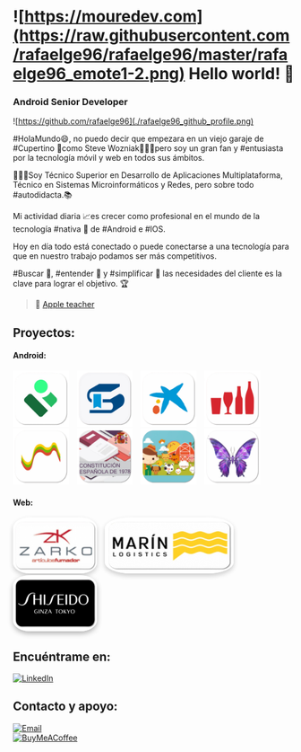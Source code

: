 # ![https://mouredev.com](https://raw.githubusercontent.com/rafaelge96/rafaelge96/master/rafaelge96_emote1-2.png) Hello world! 👋
### Android Senior Developer

![https://github.com/rafaelge96](./rafaelge96_github_profile.png)


#HolaMundo😄, no puedo decir que empezara en un viejo garaje de #Cupertino 🍏como Steve Wozniak🧔🏼‍♂️pero soy un gran fan y #entusiasta por la tecnología móvil y web en todos sus ámbitos.

👨🏼‍💻Soy Técnico Superior en Desarrollo de Aplicaciones Multiplataforma, Técnico en Sistemas Microinformáticos y Redes, pero sobre todo #autodidacta.📚

Mi actividad diaria 📈es crecer como profesional en el mundo de la tecnología #nativa 📲 de #Android e #IOS.

Hoy en día todo está conectado o puede conectarse a una tecnología para que en nuestro trabajo podamos ser más competitivos. 

#Buscar 🔎, #entender 🥸 y #simplificar 🧮 las necesidades del cliente es la clave para lograr el objetivo. 🏆

> 👥 [Apple teacher]([https://mvp.microsoft.com/es-es/PublicProfile/5004970](https://education.apple.com/learning-center/T040412A-es_ES))

## Proyectos:

#### Android:
<p align="left">
  <a href="https://play.google.com/store/apps/details?id=juntadeandalucia.ced.pasen&hl=es" target="_blank"><img src="https://raw.githubusercontent.com/rafaelge96/rafaelge96/master/icon/android/ic_ipasen.png" alt="App1" style="width:100px;height:100px;margin-right:10px;" /></a>
  <a href="https://play.google.com/store/apps/details?id=es.juntadeandalucia.ced.senecadroid&hl=es" target="_blank"><img src="https://raw.githubusercontent.com/rafaelge96/rafaelge96/master/icon/android/ic_iseneca.png" alt="App2" style="width:100px;height:100px;margin-right:10px;" /></a>
  <a href="https://play.google.com/store/apps/details?id=es.lacaixa.mobile.android.newwapicon&hl=es&gl=US" target="_blank"><img src="https://raw.githubusercontent.com/rafaelge96/rafaelge96/master/icon/android/ic_caixabank.png" alt="App3" style="width:100px;height:100px;margin-right:10px;" /></a>
  <a href="https://play.google.com/store/apps/details?id=com.damm.dammbars&hl=es" target="_blank"><img src="https://raw.githubusercontent.com/rafaelge96/rafaelge96/master/icon/android/ic_dammbar.png" alt="App4" style="width:100px;height:100px;margin-right:10px;" /></a>
  <a href="https://play.google.com/store/apps/details?id=es.asseco.ree&hl=es" target="_blank"><img src="https://raw.githubusercontent.com/rafaelge96/rafaelge96/master/icon/android/ic_redos.png" alt="App5" style="width:100px;height:100px;margin-right:10px;" /></a>
  <a href="#" target="_blank"><img src="https://raw.githubusercontent.com/rafaelge96/rafaelge96/master/icon/android/ic_constitucion.png" alt="App6" style="width:100px;height:100px;margin-right:10px;" /></a>
  <a href="#" target="_blank"><img src="https://raw.githubusercontent.com/rafaelge96/rafaelge96/master/icon/android/ic_buscanimal.png" alt="App7" style="width:100px;height:100px;margin-right:10px;" /></a>
  <a href="#" target="_blank"><img src="https://raw.githubusercontent.com/rafaelge96/rafaelge96/master/icon/android/ic_paint.png" alt="App8" style="width:100px;height:100px;margin-right:10px;" /></a>
</p>


#### Web:
<p align="left">
  <a href="http://zarko.es" target="_blank" style="display:inline-block;margin-right:10px;"><img src="https://raw.githubusercontent.com/rafaelge96/rafaelge96/master/icon/web/ic_zarko.png" alt="App1" width="150" height="100" style="border-radius:20%;box-shadow:0 4px 8px rgba(0,0,0,0.2);" /></a>
  <a href="https://marinlogistics.com" target="_blank" style="display:inline-block;margin-right:10px;"><img src="https://raw.githubusercontent.com/rafaelge96/rafaelge96/master/icon/web/ic_marin.png" alt="App2" width="230" height="100" style="border-radius:20%;box-shadow:0 4px 8px rgba(0,0,0,0.2);" /></a>
  <a href="https://www.shiseido.es/es/es/" target="_blank" style="display:inline-block;"><img src="https://raw.githubusercontent.com/rafaelge96/rafaelge96/master/icon/web/ic_shisheido.png" alt="App3" width="150" height="100" style="border-radius:20%;box-shadow:0 4px 10px rgba(0,0,0,0.3);" /></a>
</p>


## Encuéntrame en:

[![LinkedIn](https://img.shields.io/badge/LinkedIn-Rafael_González_Escobar-0077B5?style=for-the-badge&logo=linkedin&logoColor=white&labelColor=101010)](https://www.linkedin.com/in/rafaelge96)

## Contacto y apoyo:

[![Email](https://img.shields.io/badge/rafaelge96@hotmail.com-email_personal-D14836?style=for-the-badge&logo=gmail&logoColor=white&labelColor=101010)](mailto:rafaelge96@hotmail.com)
</br>
[![BuyMeACoffee](https://img.shields.io/badge/Buy_Me_A_Coffee-apoya_mi_trabajo-FFDD00?style=for-the-badge&logo=buy-me-a-coffee&logoColor=white&labelColor=101010)](https://www.buymeacoffee.com/mouredev)
